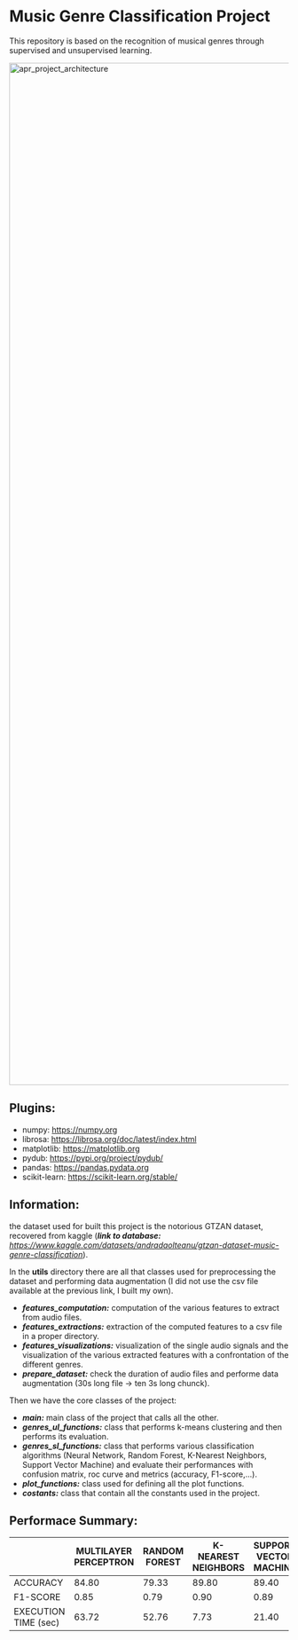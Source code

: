 # Music Genre Classification Project

This repository is based on the recognition of musical genres through supervised and unsupervised learning.

<img 
  width="1843" 
  alt="apr_project_architecture" 
  src="https://user-images.githubusercontent.com/32509505/236864331-c288575f-e6cc-4bfb-b419-0d60ba82cb0e.png"
  title="High level architecture of the project">

## Plugins:
- numpy: https://numpy.org
- librosa: https://librosa.org/doc/latest/index.html
- matplotlib: https://matplotlib.org
- pydub: https://pypi.org/project/pydub/
- pandas: https://pandas.pydata.org
- scikit-learn: https://scikit-learn.org/stable/

## Information:
the dataset used for built this project is the notorious GTZAN dataset, recovered from kaggle (_**link to database:** https://www.kaggle.com/datasets/andradaolteanu/gtzan-dataset-music-genre-classification_). 

In the **utils** directory there are all that classes used for preprocessing the dataset and performing data augmentation (I did not use the csv file available at the previous link, I built my own).

- **_features_computation:_** computation of the various features to extract from audio files.
- _**features_extractions:**_ extraction of the computed features to a csv file in a proper directory.
- _**features_visualizations:**_ visualization of the single audio signals and the visualization of the various extracted features with a confrontation of the different genres.
- _**prepare_dataset:**_ check the duration of audio files and performe data augmentation (30s long file -> ten 3s long chunck).

Then we have the core classes of the project:

- _**main:**_ main class of the project that calls all the other. 
- _**genres_ul_functions:**_ class that performs k-means clustering and then performs its evaluation. 
- **_genres_sl_functions:_** class that performs various classification algorithms (Neural Network, Random Forest, K-Nearest Neighbors, Support Vector Machine) and evaluate their performances with confusion matrix, roc curve and metrics (accuracy, F1-score,...).
- **_plot_functions:_** class used for defining all the plot functions.
- **_costants:_** class that contain all the constants used in the project.

## Performace Summary:

|   | MULTILAYER PERCEPTRON | RANDOM FOREST | K-NEAREST NEIGHBORS | SUPPORT VECTOR MACHINE |
| - | --------------------- | ------------- | ------------------- | ---------------------- |
| ACCURACY  | 84.80 | 79.33 | 89.80 | 89.40 |
| F1-SCORE  | 0.85 | 0.79 | 0.90 | 0.89 |
| EXECUTION TIME (sec) | 63.72 | 52.76 | 7.73 | 21.40 |

















